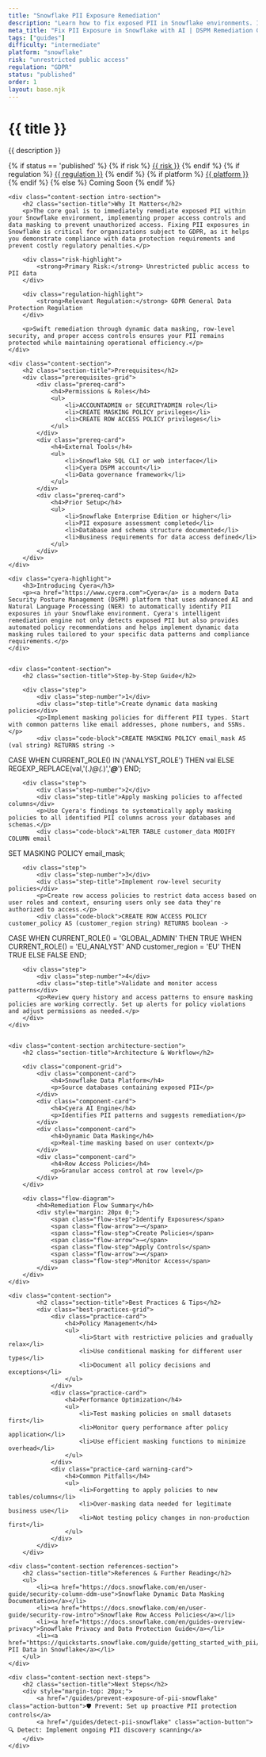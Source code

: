 ```yaml
---
title: "Snowflake PII Exposure Remediation"
description: "Learn how to fix exposed PII in Snowflake environments. Implement dynamic data masking, row-level security, and access controls for GDPR compliance."
meta_title: "Fix PII Exposure in Snowflake with AI | DSPM Remediation Guide"
tags: ["guides"]
difficulty: "intermediate"
platform: "snowflake"
risk: "unrestricted public access"
regulation: "GDPR"
status: "published"
order: 1
layout: base.njk
---
```


<div class="container">
    <div class="header">
        <h1>{{ title }}</h1>
        <p>{{ description }}</p>
        <div class="guide-tags-container">
			<div class="guide-tags-wrapper">
		    {% if status == 'published' %}
		        {% if risk %}
		        <a href="/risk/{{ risk | downcase | replace: ' ', '-' }}/" class="guide-tag risk">{{ risk }}</a>
		        {% endif %}
		        {% if regulation %}
		        <a href="/regulation/{{ regulation | downcase | replace: ' ', '-' }}/" class="guide-tag regulation">{{ regulation }}</a>
		        {% endif %}
		        {% if platform %}
		        <a href="/platforms/{{ platform | downcase | replace: ' ', '-' }}/" class="guide-tag platform">{{ platform }}</a>
		        {% endif %}
		    {% else %}
		        <span class="guide-tag coming-soon">Coming Soon</span>
		    {% endif %}
		</div>
		</div>
    </div>

    <div class="content-section intro-section">
        <h2 class="section-title">Why It Matters</h2>
        <p>The core goal is to immediately remediate exposed PII within your Snowflake environment, implementing proper access controls and data masking to prevent unauthorized access. Fixing PII exposures in Snowflake is critical for organizations subject to GDPR, as it helps you demonstrate compliance with data protection requirements and prevent costly regulatory penalties.</p>
        
        <div class="risk-highlight">
            <strong>Primary Risk:</strong> Unrestricted public access to PII data
        </div>
        
        <div class="regulation-highlight">
            <strong>Relevant Regulation:</strong> GDPR General Data Protection Regulation
        </div>
        
        <p>Swift remediation through dynamic data masking, row-level security, and proper access controls ensures your PII remains protected while maintaining operational efficiency.</p>
    </div>

    <div class="content-section">
        <h2 class="section-title">Prerequisites</h2>
        <div class="prerequisites-grid">
            <div class="prereq-card">
                <h4>Permissions & Roles</h4>
                <ul>
                    <li>ACCOUNTADMIN or SECURITYADMIN role</li>
                    <li>CREATE MASKING POLICY privileges</li>
                    <li>CREATE ROW ACCESS POLICY privileges</li>
                </ul>
            </div>
            <div class="prereq-card">
                <h4>External Tools</h4>
                <ul>
                    <li>Snowflake SQL CLI or web interface</li>
                    <li>Cyera DSPM account</li>
                    <li>Data governance framework</li>
                </ul>
            </div>
            <div class="prereq-card">
                <h4>Prior Setup</h4>
                <ul>
                    <li>Snowflake Enterprise Edition or higher</li>
                    <li>PII exposure assessment completed</li>
                    <li>Database and schema structure documented</li>
                    <li>Business requirements for data access defined</li>
                </ul>
            </div>
        </div>
    </div>
	
    <div class="cyera-highlight">
        <h3>Introducing Cyera</h3>
        <p><a href="https://www.cyera.com">Cyera</a> is a modern Data Security Posture Management (DSPM) platform that uses advanced AI and Natural Language Processing (NER) to automatically identify PII exposures in your Snowflake environment. Cyera's intelligent remediation engine not only detects exposed PII but also provides automated policy recommendations and helps implement dynamic data masking rules tailored to your specific data patterns and compliance requirements.</p>
    </div>
	

    <div class="content-section">
        <h2 class="section-title">Step-by-Step Guide</h2>
        
        <div class="step">
            <div class="step-number">1</div>
            <div class="step-title">Create dynamic data masking policies</div>
            <p>Implement masking policies for different PII types. Start with common patterns like email addresses, phone numbers, and SSNs.</p>
            <div class="code-block">CREATE MASKING POLICY email_mask AS (val string) RETURNS string ->
  CASE
    WHEN CURRENT_ROLE() IN ('ANALYST_ROLE') THEN val
    ELSE REGEXP_REPLACE(val,'(.*)@(.*)','*****@*****')
  END;</div>
        </div>

        <div class="step">
            <div class="step-number">2</div>
            <div class="step-title">Apply masking policies to affected columns</div>
            <p>Use Cyera's findings to systematically apply masking policies to all identified PII columns across your databases and schemas.</p>
            <div class="code-block">ALTER TABLE customer_data MODIFY COLUMN email 
SET MASKING POLICY email_mask;</div>
        </div>

        <div class="step">
            <div class="step-number">3</div>
            <div class="step-title">Implement row-level security policies</div>
            <p>Create row access policies to restrict data access based on user roles and context, ensuring users only see data they're authorized to access.</p>
            <div class="code-block">CREATE ROW ACCESS POLICY customer_policy AS (customer_region string) RETURNS boolean ->
  CASE
    WHEN CURRENT_ROLE() = 'GLOBAL_ADMIN' THEN TRUE
    WHEN CURRENT_ROLE() = 'EU_ANALYST' AND customer_region = 'EU' THEN TRUE
    ELSE FALSE
  END;</div>
        </div>

        <div class="step">
            <div class="step-number">4</div>
            <div class="step-title">Validate and monitor access patterns</div>
            <p>Review query history and access patterns to ensure masking policies are working correctly. Set up alerts for policy violations and adjust permissions as needed.</p>
        </div>
    </div>


    <div class="content-section architecture-section">
        <h2 class="section-title">Architecture & Workflow</h2>
        
        <div class="component-grid">
            <div class="component-card">
                <h4>Snowflake Data Platform</h4>
                <p>Source databases containing exposed PII</p>
            </div>
            <div class="component-card">
                <h4>Cyera AI Engine</h4>
                <p>Identifies PII patterns and suggests remediation</p>
            </div>
            <div class="component-card">
                <h4>Dynamic Data Masking</h4>
                <p>Real-time masking based on user context</p>
            </div>
            <div class="component-card">
                <h4>Row Access Policies</h4>
                <p>Granular access control at row level</p>
            </div>
        </div>

        <div class="flow-diagram">
            <h4>Remediation Flow Summary</h4>
            <div style="margin: 20px 0;">
                <span class="flow-step">Identify Exposures</span>
                <span class="flow-arrow">→</span>
                <span class="flow-step">Create Policies</span>
                <span class="flow-arrow">→</span>
                <span class="flow-step">Apply Controls</span>
                <span class="flow-arrow">→</span>
                <span class="flow-step">Monitor Access</span>
            </div>
        </div>
    </div>

	<div class="content-section">
	        <h2 class="section-title">Best Practices & Tips</h2>
	        <div class="best-practices-grid">
	            <div class="practice-card">
	                <h4>Policy Management</h4>
	                <ul>
	                    <li>Start with restrictive policies and gradually relax</li>
	                    <li>Use conditional masking for different user types</li>
	                    <li>Document all policy decisions and exceptions</li>
	                </ul>
	            </div>
	            <div class="practice-card">
	                <h4>Performance Optimization</h4>
	                <ul>
	                    <li>Test masking policies on small datasets first</li>
	                    <li>Monitor query performance after policy application</li>
	                    <li>Use efficient masking functions to minimize overhead</li>
	                </ul>
	            </div>
	            <div class="practice-card warning-card">
	                <h4>Common Pitfalls</h4>
	                <ul>
	                    <li>Forgetting to apply policies to new tables/columns</li>
	                    <li>Over-masking data needed for legitimate business use</li>
	                    <li>Not testing policy changes in non-production first</li>
	                </ul>
	            </div>
	        </div>
	    </div>

    <div class="content-section references-section">
        <h2 class="section-title">References & Further Reading</h2>
        <ul>
            <li><a href="https://docs.snowflake.com/en/user-guide/security-column-ddm-use">Snowflake Dynamic Data Masking Documentation</a></li>
            <li><a href="https://docs.snowflake.com/en/user-guide/security-row-intro">Snowflake Row Access Policies</a></li>
            <li><a href="https://docs.snowflake.com/en/guides-overview-privacy">Snowflake Privacy and Data Protection Guide</a></li>
            <li><a href="https://quickstarts.snowflake.com/guide/getting_started_with_pii/">Processing PII Data in Snowflake</a></li>
        </ul>
    </div>

    <div class="content-section next-steps">
        <h2 class="section-title">Next Steps</h2>
        <div style="margin-top: 20px;">
            <a href="/guides/prevent-exposure-of-pii-snowflake" class="action-button">🛡️ Prevent: Set up proactive PII protection controls</a>
            <a href="/guides/detect-pii-snowflake" class="action-button">🔍 Detect: Implement ongoing PII discovery scanning</a>
        </div>
    </div>
</div>